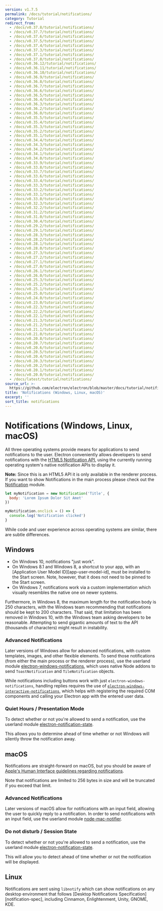 ```yaml
---
version: v1.7.5
permalink: /docs/tutorial/notifications/
category: Tutorial
redirect_from:
  - /docs/v0.37.8/tutorial/notifications/
  - /docs/v0.37.7/tutorial/notifications/
  - /docs/v0.37.6/tutorial/notifications/
  - /docs/v0.37.5/tutorial/notifications/
  - /docs/v0.37.4/tutorial/notifications/
  - /docs/v0.37.3/tutorial/notifications/
  - /docs/v0.37.1/tutorial/notifications/
  - /docs/v0.37.0/tutorial/notifications/
  - /docs/v0.36.12/tutorial/notifications/
  - /docs/v0.36.11/tutorial/notifications/
  - /docs/v0.36.10/tutorial/notifications/
  - /docs/v0.36.9/tutorial/notifications/
  - /docs/v0.36.8/tutorial/notifications/
  - /docs/v0.36.7/tutorial/notifications/
  - /docs/v0.36.6/tutorial/notifications/
  - /docs/v0.36.5/tutorial/notifications/
  - /docs/v0.36.4/tutorial/notifications/
  - /docs/v0.36.3/tutorial/notifications/
  - /docs/v0.36.2/tutorial/notifications/
  - /docs/v0.36.0/tutorial/notifications/
  - /docs/v0.35.5/tutorial/notifications/
  - /docs/v0.35.4/tutorial/notifications/
  - /docs/v0.35.3/tutorial/notifications/
  - /docs/v0.35.2/tutorial/notifications/
  - /docs/v0.35.1/tutorial/notifications/
  - /docs/v0.34.4/tutorial/notifications/
  - /docs/v0.34.3/tutorial/notifications/
  - /docs/v0.34.2/tutorial/notifications/
  - /docs/v0.34.1/tutorial/notifications/
  - /docs/v0.34.0/tutorial/notifications/
  - /docs/v0.33.9/tutorial/notifications/
  - /docs/v0.33.8/tutorial/notifications/
  - /docs/v0.33.7/tutorial/notifications/
  - /docs/v0.33.6/tutorial/notifications/
  - /docs/v0.33.4/tutorial/notifications/
  - /docs/v0.33.3/tutorial/notifications/
  - /docs/v0.33.2/tutorial/notifications/
  - /docs/v0.33.1/tutorial/notifications/
  - /docs/v0.33.0/tutorial/notifications/
  - /docs/v0.32.3/tutorial/notifications/
  - /docs/v0.32.2/tutorial/notifications/
  - /docs/v0.31.2/tutorial/notifications/
  - /docs/v0.31.0/tutorial/notifications/
  - /docs/v0.30.4/tutorial/notifications/
  - /docs/v0.29.2/tutorial/notifications/
  - /docs/v0.29.1/tutorial/notifications/
  - /docs/v0.28.3/tutorial/notifications/
  - /docs/v0.28.2/tutorial/notifications/
  - /docs/v0.28.1/tutorial/notifications/
  - /docs/v0.28.0/tutorial/notifications/
  - /docs/v0.27.3/tutorial/notifications/
  - /docs/v0.27.2/tutorial/notifications/
  - /docs/v0.27.1/tutorial/notifications/
  - /docs/v0.27.0/tutorial/notifications/
  - /docs/v0.26.1/tutorial/notifications/
  - /docs/v0.26.0/tutorial/notifications/
  - /docs/v0.25.3/tutorial/notifications/
  - /docs/v0.25.2/tutorial/notifications/
  - /docs/v0.25.1/tutorial/notifications/
  - /docs/v0.25.0/tutorial/notifications/
  - /docs/v0.24.0/tutorial/notifications/
  - /docs/v0.23.0/tutorial/notifications/
  - /docs/v0.22.3/tutorial/notifications/
  - /docs/v0.22.2/tutorial/notifications/
  - /docs/v0.22.1/tutorial/notifications/
  - /docs/v0.21.3/tutorial/notifications/
  - /docs/v0.21.2/tutorial/notifications/
  - /docs/v0.21.1/tutorial/notifications/
  - /docs/v0.21.0/tutorial/notifications/
  - /docs/v0.20.8/tutorial/notifications/
  - /docs/v0.20.7/tutorial/notifications/
  - /docs/v0.20.6/tutorial/notifications/
  - /docs/v0.20.5/tutorial/notifications/
  - /docs/v0.20.4/tutorial/notifications/
  - /docs/v0.20.3/tutorial/notifications/
  - /docs/v0.20.2/tutorial/notifications/
  - /docs/v0.20.1/tutorial/notifications/
  - /docs/v0.20.0/tutorial/notifications/
  - /docs/latest/tutorial/notifications/
source_url: >-
  https://github.com/electron/electron/blob/master/docs/tutorial/notifications.md
title: 'Notifications (Windows, Linux, macOS)'
excerpt: ''
sort_title: notifications
---
```




<!--


                                      ::::
                                    :o+//+o:
                                    +o    oo-
                                    :o+//oo/+o/
                                      -::-   -oo:
                                               /s/
                      -::::::::-                :s/  :::--
                  :+oo+////////+:        -:/+oo/ :s:-///++oo+:
                /o+:                -/+oo+/:-     +o-      -:+o:
               /s:              -:+o+/:           -o+         :s/
              -s/            -/oo/:                /s-         +s-
              -s/         -/oo/-                   -s/         /s-
               oo       :+o/-                       oo         oo
               -s/    :oo/                          /s-       /s-
                :s/ :oo:              -::-          /s-      /s:
                  -+o/               /ssss/         :s:    -+o-
                 :o+--               /ssss/         :s:   :o+-
                :s/  +o:              -::-          /s-   --
               -s/    :+o/-                         /s-
               oo       -+o+-                       oo
              -s/         -/oo/-                   -s/
             -+soo+:         -/oo/:                /s-      /oooo+-
             o+   :s:           -:+o+/:-          -o+      /s:  -oo
             oo:--/s:       ::      -:+oo+/:-     -/-      /s/--:o+
              :+++/-        :s:          -:/+ooo++//////++oo//+o+:
                             /s:                --::::::--
                              /s/              /s-
                               :oo:          :oo:
                                 /oo/-    -/oo/
                                   -/+oooo+/-





                   _______  _______  _______  _______  __
                  |       ||       ||       ||       ||  |
                  |  _____||_     _||   _   ||    _  ||  |
                  | |_____   |   |  |  | |  ||   |_| ||  |
                  |_____  |  |   |  |  |_|  ||    ___||__|
                   _____| |  |   |  |       ||   |     __
                  |_______|  |___|  |_______||___|    |__|


    This file is generated automatically, so it should not be edited.

    To make changes, head over to the electron/electron repository:

    https://github.com/electron/electron/blob/master/docs/tutorial/notifications.md

    Thanks!

-->
# Notifications (Windows, Linux, macOS)

All three operating systems provide means for applications to send notifications to the user. Electron conveniently allows developers to send notifications with the [HTML5 Notification API](https://notifications.spec.whatwg.org/), using the currently running operating system's native notification APIs to display it.

**Note:** Since this is an HTML5 API it is only available in the renderer process. If you want to show Notifications in the main process please check out the [Notification]({{site.baseurl}}/docs/api/notification) module.

```javascript
let myNotification = new Notification('Title', {
  body: 'Lorem Ipsum Dolor Sit Amet'
})

myNotification.onclick = () => {
  console.log('Notification clicked')
}
```

While code and user experience across operating systems are similar, there are subtle differences.

## Windows

*   On Windows 10, notifications "just work".
*   On Windows 8.1 and Windows 8, a shortcut to your app, with an [Application User Model ID][app-user-model-id], must be installed to the Start screen. Note, however, that it does not need to be pinned to the Start screen.
*   On Windows 7, notifications work via a custom implementation which visually resembles the native one on newer systems.

Furthermore, in Windows 8, the maximum length for the notification body is 250 characters, with the Windows team recommending that notifications should be kept to 200 characters. That said, that limitation has been removed in Windows 10, with the Windows team asking developers to be reasonable. Attempting to send gigantic amounts of text to the API (thousands of characters) might result in instability.

### Advanced Notifications

Later versions of Windows allow for advanced notifications, with custom templates, images, and other flexible elements. To send those notifications (from either the main process or the renderer process), use the userland module [electron-windows-notifications](https://github.com/felixrieseberg/electron-windows-notifications), which uses native Node addons to send `ToastNotification` and `TileNotification` objects.

While notifications including buttons work with just `electron-windows-notifications`, handling replies requires the use of [`electron-windows-interactive-notifications`](https://github.com/felixrieseberg/electron-windows-interactive-notifications), which helps with registering the required COM components and calling your Electron app with the entered user data.

### Quiet Hours / Presentation Mode

To detect whether or not you're allowed to send a notification, use the userland module [electron-notification-state](https://github.com/felixrieseberg/electron-notification-state).

This allows you to determine ahead of time whether or not Windows will silently throw the notification away.

## macOS

Notifications are straight-forward on macOS, but you should be aware of [Apple's Human Interface guidelines regarding notifications](https://developer.apple.com/library/mac/documentation/UserExperience/Conceptual/OSXHIGuidelines/NotificationCenter.html).

Note that notifications are limited to 256 bytes in size and will be truncated if you exceed that limit.

### Advanced Notifications

Later versions of macOS allow for notifications with an input field, allowing the user to quickly reply to a notification. In order to send notifications with an input field, use the userland module [node-mac-notifier](https://github.com/CharlieHess/node-mac-notifier).

### Do not disturb / Session State

To detect whether or not you're allowed to send a notification, use the userland module [electron-notification-state](https://github.com/felixrieseberg/electron-notification-state).

This will allow you to detect ahead of time whether or not the notification will be displayed.

## Linux

Notifications are sent using `libnotify` which can show notifications on any desktop environment that follows [Desktop Notifications Specification][notification-spec], including Cinnamon, Enlightenment, Unity, GNOME, KDE.
